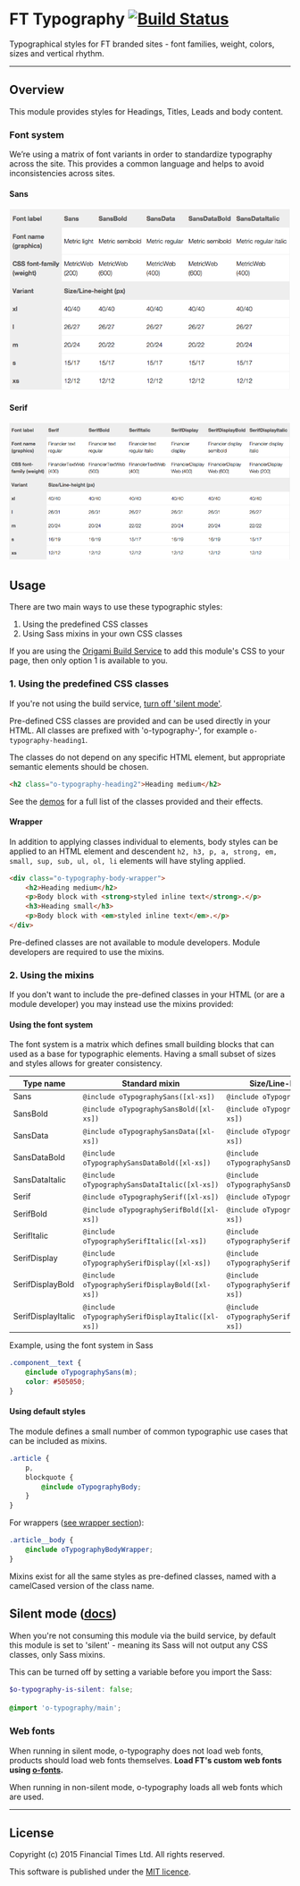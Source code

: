 # FT Typography [![Build Status](https://travis-ci.org/Financial-Times/o-typography.png?branch=master)](https://travis-ci.org/Financial-Times/o-typography)

Typographical styles for FT branded sites - font families, weight, colors, sizes and vertical rhythm.

----

## Overview

This module provides styles for Headings, Titles, Leads and body content.

### Font system

We’re using a matrix of font variants in order to standardize typography across the site. This provides a common language and helps to avoid inconsistencies across sites.

#### Sans
[![Font system sans](https://raw.githubusercontent.com/Financial-Times/o-typography/master/img/matrix-sans.png)](https://raw.githubusercontent.com/Financial-Times/o-typography/master/img/matrix-sans.png)

#### Serif
[![Font system serif](https://raw.githubusercontent.com/Financial-Times/o-typography/master/img/matrix-serif.png)](https://raw.githubusercontent.com/Financial-Times/o-typography/master/img/matrix-serif.png)

## Usage

There are two main ways to use these typographic styles:

1. Using the predefined CSS classes
2. Using Sass mixins in your own CSS classes

If you are using the [Origami Build Service](http://origami.ft.com/docs/developer-guide/build-service/) to add this module's CSS to your page, then only option 1 is available to you.

### 1. Using the predefined CSS classes

If you're not using the build service, [turn off 'silent mode'](#silentmode).

Pre-defined CSS classes are provided and can be used directly in your HTML. All classes are prefixed with 'o-typography-', for example `o-typography-heading1`.

The classes do not depend on any specific HTML element, but appropriate semantic elements should be chosen.

```html
<h2 class="o-typography-heading2">Heading medium</h2>
```

See the [demos](http://registry.origami.ft.com/components/o-typography) for a full list of the classes provided and their effects.

#### Wrapper
In addition to applying classes individual to elements, body styles can be applied to an HTML element and descendent `h2, h3, p, a, strong, em, small, sup, sub, ul, ol, li` elements will have styling applied.

```html
<div class="o-typography-body-wrapper">
	<h2>Heading medium</h2>
	<p>Body block with <strong>styled inline text</strong>.</p>
	<h3>Heading small</h3>
	<p>Body block with <em>styled inline text</em>.</p>
</div>
```

Pre-defined classes are not available to module developers. Module developers are required to use the mixins.

### 2. Using the mixins

If you don't want to include the pre-defined classes in your HTML (or are a module developer) you may instead use the mixins provided:

#### Using the font system

The font system is a matrix which defines small building blocks that can used as a base for typographic elements. Having a small subset of sizes and styles allows for greater consistency.

Type name          | Standard mixin                                  | Size/Line-height only mixin
-------------------| ----------------------------------------------- | -----------------------------------
Sans               | `@include oTypographySans([xl-xs])`               | `@include oTypographySansSize([xl-xs])`
SansBold           | `@include oTypographySansBold([xl-xs])`           | `@include oTypographySansBoldSize([xl-xs])`
SansData           | `@include oTypographySansData([xl-xs])`           | `@include oTypographySansDataSize([xl-xs])`
SansDataBold       | `@include oTypographySansDataBold([xl-xs])`       | `@include oTypographySansDataBoldSize([xl-xs])`
SansDataItalic     | `@include oTypographySansDataItalic([xl-xs])`     | `@include oTypographySansDataItalicSize([xl-xs])`
Serif              | `@include oTypographySerif([xl-xs])`              | `@include oTypographySerifSize([xl-xs])`
SerifBold          | `@include oTypographySerifBold([xl-xs])`          | `@include oTypographySerifBoldSize([xl-xs])`
SerifItalic        | `@include oTypographySerifItalic([xl-xs])`        | `@include oTypographySerifItalicSize([xl-xs])`
SerifDisplay       | `@include oTypographySerifDisplay([xl-xs])`       | `@include oTypographySerifDisplaySize([xl-xs])`
SerifDisplayBold   | `@include oTypographySerifDisplayBold([xl-xs])`   | `@include oTypographySerifDisplayBoldSize([xl-xs])`
SerifDisplayItalic | `@include oTypographySerifDisplayItalic([xl-xs])` | `@include oTypographySerifDisplayItalicSize([xl-xs])`

Example, using the font system in Sass

```scss
.component__text {
	@include oTypographySans(m);
	color: #505050;
}
```

#### Using default styles

The module defines a small number of common typographic use cases that can be included as mixins.

```scss
.article {
	p,
	blockquote {
		@include oTypographyBody;
	}
}
```

For wrappers ([see wrapper section](#wrapper)):

```scss
.article__body {
	@include oTypographyBodyWrapper;
}
```

Mixins exist for all the same styles as pre-defined classes, named with a camelCased version of the class name.


## Silent mode ([docs](http://origami.ft.com/docs/syntax/scss/#silent-styles)) <a name="silentmode"></a>

When you're not consuming this module via the build service, by default this module is set to 'silent' - meaning its Sass will not output any CSS classes, only Sass mixins.

This can be turned off by setting a variable before you import the Sass:

```scss
$o-typography-is-silent: false;

@import 'o-typography/main';
```

### Web fonts

When running in silent mode, o-typography does not load web fonts, products should load web fonts themselves. **Load FT's custom web fonts using [o-fonts](https://github.com/financial-times/o-fonts).**

When running in non-silent mode, o-typography loads all web fonts which are used.

----

## License

Copyright (c) 2015 Financial Times Ltd. All rights reserved.

This software is published under the [MIT licence](http://opensource.org/licenses/MIT).
